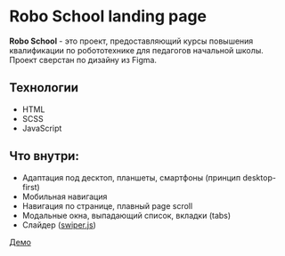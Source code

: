 # Robo School landing page
**Robo School** - это проект, предоставляющий курсы повышения квалификации по робототехнике для педагогов начальной школы. Проект сверстан по дизайну из Figma.
## Технологии
+ HTML
+ SCSS
+ JavaScript
## Что внутри:
+ Адаптация под десктоп, планшеты, смартфоны (принцип desktop-first)
+ Мобильная навигация
+ Навигация по странице, плавный page scroll
+ Модальные окна, выпадающий список, вкладки (tabs)
+ Слайдер ([swiper.js](https://swiperjs.com/))

[Демо](https://dyakovweb.github.io/robo-school.github.io/)
